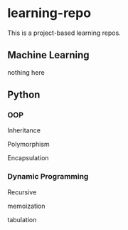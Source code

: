 # learning-repo

This is a project-based learning repos.

## Machine Learning

nothing here

## Python

### OOP

Inheritance

Polymorphism

Encapsulation

### Dynamic Programming

Recursive

memoization

tabulation